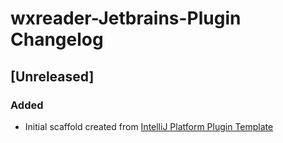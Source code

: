 <!-- Keep a Changelog guide -> https://keepachangelog.com -->

# wxreader-Jetbrains-Plugin Changelog

## [Unreleased]
### Added
- Initial scaffold created from [IntelliJ Platform Plugin Template](https://github.com/JetBrains/intellij-platform-plugin-template)
